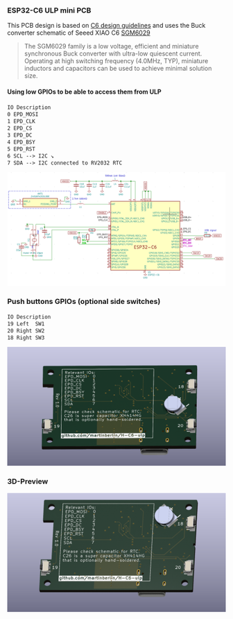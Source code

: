 ### ESP32-C6 ULP mini PCB

This PCB design is based on [C6 design guidelines](https://docs.espressif.com/projects/esp-hardware-design-guidelines/en/latest/esp32c6/schematic-checklist.html) and uses the Buck converter schematic of Seeed XIAO C6 [SGM6029](https://www.sg-micro.com/product/SGM6029)

> The SGM6029 family is a low voltage, efficient and miniature synchronous Buck converter with ultra-low quiescent current. Operating at high switching frequency (4.0MHz, TYP), miniature inductors and capacitors can be used to achieve minimal solution size.


#### Using low GPIOs to be able to access them from ULP

```
IO Description
0 EPD_MOSI
1 EPD_CLK
2 EPD_CS
3 EPD_DC
4 EPD_BSY
5 EPD_RST
6 SCL --> I2C ↘
7 SDA --> I2C connected to RV2032 RTC
```

![CPU schematic](/components/imgs/1.0_CPU_sch.png)

### Push buttons GPIOs (optional side switches)

```
IO Description
19 Left  SW1 
20 Right SW2
18 Right SW3
```

![SW placement](/components/imgs/1.0-back.png)

### 3D-Preview

![Front PCB preview](/components/imgs/1.0-front.png)
